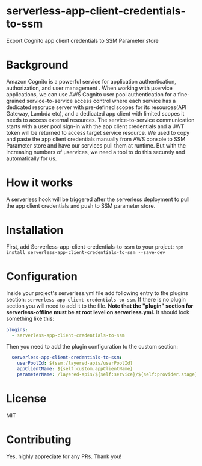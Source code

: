 # serverless-app-client-credentials-to-ssm
Export Cognito app client credentials to SSM Parameter store

# Background
Amazon Cognito is a powerful service for application authentication, authorization, and user management . When working with µservice applications, we can use AWS Cognito user pool authentication for a fine-grained service-to-service access control where each service has a dedicated resoruce server with pre-defined scopes for its resources(API Gateway, Lambda etc), and a dedicated app client with limited scopes it needs to access external resources. The service-to-service communication starts with a user pool sign-in with the app client credentials and a JWT token will be returned to access target service resource.
We used to copy and paste the app client credentials manually from AWS console to SSM Parameter store and have our services pull them at runtime. But with the increasing numbers of µservices, we need a tool to do this securely and automatically for us.

# How it works
A serverless hook will be triggered after the serverless deployment to pull the app client credentials and push to SSM parameter store.

# Installation
First, add Serverless-app-client-credentials-to-ssm to your project:
`npm install serverless-app-client-credentials-to-ssm --save-dev`

# Configuration
Inside your project's serverless.yml file add following entry to the plugins section: `serverless-app-client-credentials-to-ssm`. If there is no plugin section you will need to add it to the file.
**Note that the "plugin" section for serverless-offline must be at root level on serverless.yml.**
It should look something like this:
```YAML
plugins:
  - serverless-app-client-credentials-to-ssm
```

Then you need to add the plugin configuration to the custom section:
```YAML
  serverless-app-client-credentials-to-ssm:
    userPoolId: ${ssm:/layered-apis/userPoolId}
    appClientName: ${self:custom.appClientName}
    parameterName: /layered-apis/${self:service}/${self:provider.stage}
```

# License
MIT

# Contributing
Yes, highly appreciate for any PRs. Thank you!
